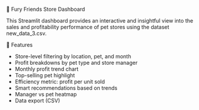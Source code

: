 🐾 Fury Friends Store Dashboard

This Streamlit dashboard provides an interactive and insightful view into the sales and profitability performance of pet stores using the dataset new_data_3.csv.

🚀 Features

- Store-level filtering by location, pet, and month
- Profit breakdowns by pet type and store manager
- Monthly profit trend chart
- Top-selling pet highlight
- Efficiency metric: profit per unit sold
- Smart recommendations based on trends
- Manager vs pet heatmap
- Data export (CSV)
